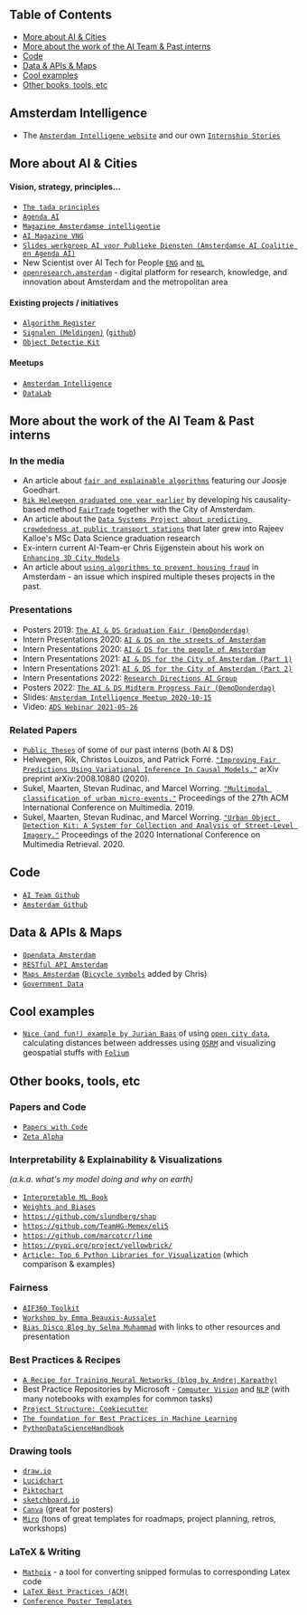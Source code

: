 ## Table of Contents

<!--ts-->
   * [More about AI &amp; Cities](#more-about-ai--cities)
   * [More about the work of the AI Team &amp; Past interns](#more-about-the-work-of-the-ai-team--past-interns)
   * [Code](#code)
   * [Data &amp; APIs &amp; Maps](#data--apis--maps)
   * [Cool examples](#cool-examples)
   * [Other books, tools, etc](#other-books-tools-etc)
<!--te-->

## Amsterdam Intelligence
* The [`Amsterdam Intelligene website`](https://www.amsterdamintelligence.com/) and our own [`Internship Stories`](https://www.amsterdamintelligence.com/projects/amsterdam-internships)

## More about AI & Cities

#### Vision, strategy, principles...

* [`The tada principles`](https://tada.city/en/home-en/)
* [`Agenda AI`](https://assets.amsterdam.nl/publish/pages/964754/agenda_ai_nl.pdf)
* [`Magazine Amsterdamse intelligentie`](https://www.amsterdam.nl/wonen-leefomgeving/innovatie/de-digitale-stad/amsterdamse-intelligentie/)
* [`AI Magazine VNG`](https://ai-magazine.vngrealisatie.nl/)
* [`Slides werkgroep AI voor Publieke Diensten (Amsterdamse AI Coalitie en Agenda AI)`](https://docs.google.com/presentation/d/12Ox7m7FCvrf9egQThrPFvTbpwRE6VB-fCIKIy2RlTN4/edit?usp=sharing)
* New Scientist over AI Tech for People [`ENG`](https://issuu.com/vmadmin/docs/special_ai_technology_for_people_2020_engels)
and [`NL`](https://issuu.com/vmadmin/docs/special_ai_technology_for_people_20_21f90b6c80166b)
* [`openresearch.amsterdam`](https://openresearch.amsterdam/)  - digital platform for research, knowledge, and innovation about Amsterdam and the metropolitan area


#### Existing projects / initiatives
* [`Algorithm Register`](https://algoritmeregister.amsterdam.nl/)
* [`Signalen (Meldingen)`](http://www.signalen.org) ([`github`](https://github.com/Amsterdam/signals))
* [`Object Detectie Kit`](http://www.odk.ai)

#### Meetups
* [`Amsterdam Intelligence`](https://www.meetup.com/amsterdam-intelligence)
* [`DataLab`](https://www.meetup.com/DataLab-Amsterdam/)

## More about the work of the AI Team & Past interns
### In the media
* An article about [`fair and explainable algorithms`](https://www.cbs.nl/nl-nl/corporate/2021/17/onderzoek-naar-eerlijke-en-uitlegbare-algoritmen) featuring our Joosje Goedhart.
* [`Rik Helewegen graduated one year earlier`](https://ivi.uva.nl/content/news/2019/08/how-fair-is-the-application-of-algorithms.html) by developing his causality-based method [`FairTrade`](https://github.com/rik-helwegen/FairTrade) together with the City of Amsterdam.
* An article about the [`Data Systems Project about predicting crowdedness at public transport stations`](https://www.uva.nl/en/shared-content/faculteiten/en/faculteit-der-natuurwetenschappen-wiskunde-en-informatica/news/2021/04/information-studies-masters-students-predict-traffic-density-at-public-transport-stations.html) that later grew into Rajeev Kalloe's MSc Data Science graduation research
* Ex-intern current AI-Team-er Chris Eijgenstein about his work on [`Enhancing 3D City Models`](https://medium.com/@chrise96/a-deep-learning-approach-to-enhance-3d-city-models-caba7b2073d6)
* An article about  [`using algorithms to prevent housing fraud`](https://www.volkskrant.nl/nieuws-achtergrond/amsterdam-komt-met-algoritme-tegen-illegale-vakantieadressen~bca70b1f/) in Amsterdam - an issue which inspired multiple theses projects in the past.

### Presentations
* Posters 2019: [`The AI & DS Graduation Fair (DemoDonderdag)`](https://drive.google.com/drive/folders/1KFy2twPnKUr4b3i21a2-TDFsM3bB0Gw1)
* Intern Presentations 2020: [`AI & DS on the streets of Amsterdam`](https://docs.google.com/presentation/d/1Kas4UOZeM4EsC0dMb0BTeMvn3l_Hs1dccypXH9gyJM4/edit?usp=sharing)
* Intern Presentations 2020: [`AI & DS for the people of Amsterdam`](https://docs.google.com/presentation/d/1LNX6Jk5MNHHiPmIhf6bxGtCdny4QytC1xDcCFL-Ubb8/edit?usp=sharing)
* Intern Presentations 2021: [`AI & DS for the City of Amsterdam (Part 1)`](https://docs.google.com/presentation/d/1G7BG4cw9dpeaQrCj9rmQxrdNgsoUC08PB5Q9VKbLuFc/edit?usp=sharing)
* Intern Presentations 2021: [`AI & DS for the City of Amsterdam (Part 2)`](https://docs.google.com/presentation/d/1cZ4JUJdbljRNE5CbFT5bMUXZn3Q8EGskh69albqv3ww/edit?usp=sharing)
* Intern Presentations 2022: [`Research Directions AI Group`](https://docs.google.com/presentation/d/1yFI3Dvl_hkiS4rB56VGlow4E-Y2aGhiGR8u_F23rAl0/edit?usp=sharing)
* Posters 2022: [`The AI & DS Midterm Progress Fair (DemoDonderdag)`](https://drive.google.com/drive/folders/1BCtkUJtY7Qfraa8ME3C02-oilke-OGhP?usp=sharing)
* Slides: [`Amsterdam Intelligence Meetup 2020-10-15`](https://drive.google.com/file/d/1AR2cavqIYccMGvHHQU6uAhyHp_m-xZ1c/view?usp=sharing)
* Video: [`ADS Webinar 2021-05-26`](https://www.youtube.com/watch?v=1-EEhND1_1U)

### Related Papers
* [`Public Theses`](https://drive.google.com/drive/folders/1QsvDXOQD4DIvsqgwR5NpUBcX7bg9eT-Q?usp=sharing) of some of our past interns (both AI & DS)
* Helwegen, Rik, Christos Louizos, and Patrick Forré. [`"Improving Fair Predictions Using Variational Inference In Causal Models."`](https://arxiv.org/abs/2008.10880) arXiv preprint arXiv:2008.10880 (2020).
* Sukel, Maarten, Stevan Rudinac, and Marcel Worring. [`"Multimodal classification of urban micro-events."`](https://dl.acm.org/doi/abs/10.1145/3343031.3350967)  Proceedings of the 27th ACM International Conference on Multimedia. 2019.
* Sukel, Maarten, Stevan Rudinac, and Marcel Worring. [`"Urban Object Detection Kit: A System for Collection and Analysis of Street-Level Imagery."`](https://dl.acm.org/doi/abs/10.1145/3372278.3390708) Proceedings of the 2020 International Conference on Multimedia Retrieval. 2020.



## Code 
* [`AI Team Github`](https://github.com/Amsterdam-AI-Team/)
* [`Amsterdam Github`](https://github.com/Amsterdam)

## Data & APIs & Maps
* [`Opendata Amsterdam`](http://data.amsterdam.nl)
* [`RESTful API Amsterdam`](https://api.data.amsterdam.nl/api/)
* [`Maps Amsterdam`](https://maps.amsterdam.nl/) ([`Bicycle symbols`](https://maps.amsterdam.nl/fietsnetwerk/) added by Chris)
* [`Government Data`](https://data.overheid.nl/en/datasets)

## Cool examples
* [`Nice (and fun!) example by Jurian Baas`](https://nbviewer.jupyter.org/github/jurb/wormhotels/blob/master/Having%20a%20look%20at%20the%20worm%20hotels%20in%20Amsterdam.ipynb)
  of using [`open city data`](https://data.amsterdam.nl/),
  calculating distances between addresses using [`OSRM`](http://project-osrm.org/)
  and visualizing geospatial stuffs with [`Folium`](https://github.com/python-visualization/folium)

## Other books, tools, etc

### Papers and Code
* [`Papers with Code`](https://paperswithcode.com/)
* [`Zeta Alpha`](https://search.zeta-alpha.com/)

### Interpretability & Explainability & Visualizations
_(a.k.a. what's my model doing and why on earth)_
* [`Interpretable ML Book`](https://christophm.github.io/interpretable-ml-book/index.html)
* [`Weights and Biases`](https://wandb.ai/)
* [`https://github.com/slundberg/shap`](https://github.com/slundberg/shap)
* [`https://github.com/TeamHG-Memex/eli5`](https://github.com/TeamHG-Memex/eli5)
* [`https://github.com/marcotcr/lime`](https://github.com/marcotcr/lime)
* [`https://pypi.org/project/yellowbrick/`](https://pypi.org/project/yellowbrick/)
* [`Article: Top 6 Python Libraries for Visualization`](https://towardsdatascience.com/top-6-python-libraries-for-visualization-which-one-to-use-fe43381cd658) (which comparison & examples)

### Fairness
* [`AIF360 Toolkit`](https://github.com/Trusted-AI/AIF360)
* [`Workshop by Emma Beauxis-Aussalet`](https://www.youtube.com/watch?v=po4J6SCB6P0&ab_channel=PyLadiesAmsterdam)
* [`Bias Disco Blog by Selma Muhammad`](https://www.amsterdamintelligence.com/posts/bias-discovery) with links to other resources and presentation

### Best Practices & Recipes
* [`A Recipe for Training Neural Networks (blog by Andrej Karpathy)`](http://karpathy.github.io/2019/04/25/recipe/)
* Best Practice Repositories by Microsoft -  [`Computer Vision`](https://github.com/microsoft/computervision-recipes) and [`NLP`](https://github.com/microsoft/nlp-recipes) (with many notebooks with examples for common tasks)
* [`Project Structure: Cookiecutter`](https://drivendata.github.io/cookiecutter-data-science/)
* [`The foundation for Best Practices in Machine Learning`](https://www.fbpml.org/the-best-practices/the-best-practices)
* [`PythonDataScienceHandbook`](https://jakevdp.github.io/PythonDataScienceHandbook/)


### Drawing tools
* [`draw.io`](http://draw.io/)
* [`Lucidchart`](https://www.lucidchart.com/)
* [`Piktochart`](https://piktochart.com/)
* [`sketchboard.io`](https://sketchboard.io/)
* [`Canva`](https://www.canva.com/) (great for posters)
* [`Miro`](https://miro.com/app/) (tons of great templates for roadmaps, project planning, retros, workshops)


### LaTeX & Writing
* [`Mathpix`](https://mathpix.com/) - a tool for converting snipped formulas to corresponding Latex code
* [`LaTeX Best Practices (ACM)`](https://www.acm.org/publications/taps/latex-best-practices)
* [`Conference Poster Templates`](https://www.overleaf.com/gallery/tagged/poster)
